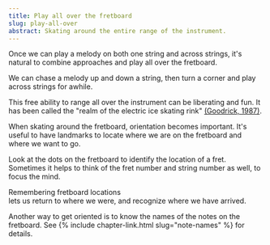 ```yaml
---
title: Play all over the fretboard
slug: play-all-over
abstract: Skating around the entire range of the instrument. 
---
```


Once we can play a melody on both one string and across strings,
it's natural to combine approaches and play all over the fretboard.

We can chase a melody up and down a string,
then turn a corner and play across strings for awhile.

This free ability to range all over the instrument can be liberating and fun.
It has been called the "realm of the electric ice skating rink" 
[(Goodrick, 1987)](references#goodrick-1987).

When skating around the fretboard,
orientation becomes important.
It's useful to have landmarks to locate where we are on the fretboard and where we want to go.

Look at the dots on the fretboard to identify the location of a fret.
Sometimes it helps to think of the fret number and string number as well,
to focus the mind.

Remembering fretboard locations  
lets us return to where we were,
and recognize where we have arrived.

Another way to get oriented is to know the names of the notes on the fretboard.
See {% include chapter-link.html slug="note-names" %} for details.

